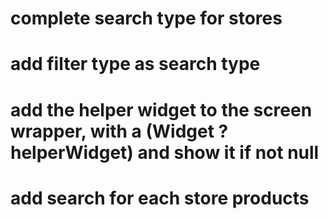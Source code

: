 # complete search type for stores

# add filter type as search type

# add the helper widget to the screen wrapper, with a (Widget ?helperWidget) and show it if not null

# add search for each store products
